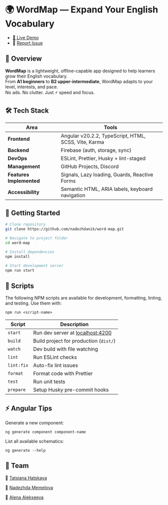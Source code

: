 # 🌍 WordMap — Expand Your English Vocabulary

- [🔗 Live Demo](https://deploy-preview-10--word-map.netlify.app/)
- 🐞 [Report Issue](https://github.com/nadezhdanik/word-map/issues)  

## 📖 Overview  
**WordMap** is a lightweight, offline-capable app designed to help learners grow their English vocabulary.  
From **A1 beginners** to **B2 upper-intermediate**, WordMap adapts to your level, interests, and pace.  
No ads. No clutter. Just ⚡ speed and focus.  


## 🛠️ Tech Stack  

| Area        | Tools |
|-------------|--------------------------------------------------|
| **Frontend** | Angular v20.2.2, TypeScript, HTML, SCSS, Vite, Karma |
| **Backend**  | Firebase (auth, storage, sync) |
| **DevOps**   | ESLint, Prettier, Husky + lint-staged |
| **Management** | GitHub Projects, Discord |
| **Features Implemented** | Signals, Lazy loading, Guards, Reactive Forms |
| **Accessibility** | Semantic HTML, ARIA labels, keyboard navigation |



## 🚀 Getting Started  

```bash
# Clone repository
git clone https://github.com/nadezhdanik/word-map.git

# Navigate to project folder
cd word-map

# Install dependencies
npm install

# Start development server
npm run start
```

## 📜 Scripts
The following NPM scripts are available for development, formatting, linting, and testing. Use them with:

```
npm run <script-name>
```

| Script       | Description |
|--------------|-------------|
| `start`      | Run dev server at [localhost:4200](http://localhost:4200) |
| `build`      | Build project for production (`dist/`) |
| `watch`      | Dev build with file watching |
| `lint`       | Run ESLint checks |
| `lint:fix`   | Auto-fix lint issues |
| `format`     | Format code with Prettier |
| `test`       | Run unit tests |
| `prepare`    | Setup Husky pre-commit hooks |
 
## ⚡ Angular Tips

Generate a new component:
```
ng generate component component-name
```

List all available schematics:
```
ng generate --help
```

## 👥 Team
🙈 [Tatsiana Hatskaya](https://github.com/TatsHats)

🙉 [Nadezhda Memelova](https://github.com/nadezhdanik)

🙊 [Alena Alekseeva](https://github.com/Alena1409)
